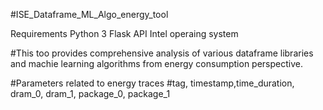#ISE_Dataframe_ML_Algo_energy_tool

Requirements
Python 3
Flask API
Intel operaing system

#This too provides comprehensive analysis of various dataframe libraries and machie learning algorithms from energy consumption perspective.

#Parameters related to energy traces
#tag, timestamp,time_duration, dram_0, dram_1, package_0, package_1
